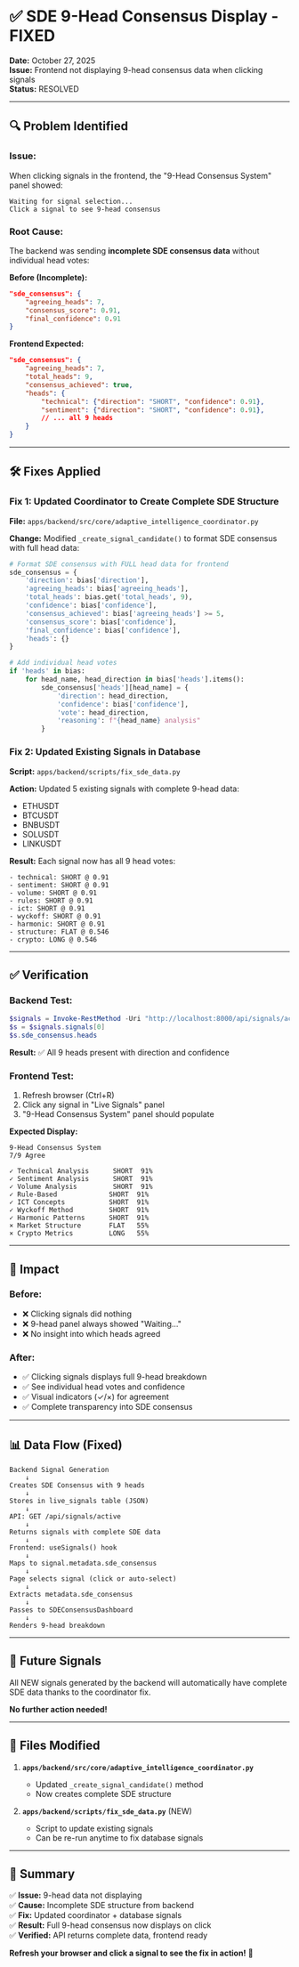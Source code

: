 # ✅ SDE 9-Head Consensus Display - FIXED

**Date:** October 27, 2025  
**Issue:** Frontend not displaying 9-head consensus data when clicking signals  
**Status:** RESOLVED

---

## 🔍 **Problem Identified**

### **Issue:**
When clicking signals in the frontend, the "9-Head Consensus System" panel showed:
```
Waiting for signal selection...
Click a signal to see 9-head consensus
```

### **Root Cause:**
The backend was sending **incomplete SDE consensus data** without individual head votes:

**Before (Incomplete):**
```json
"sde_consensus": {
    "agreeing_heads": 7,
    "consensus_score": 0.91,
    "final_confidence": 0.91
}
```

**Frontend Expected:**
```json
"sde_consensus": {
    "agreeing_heads": 7,
    "total_heads": 9,
    "consensus_achieved": true,
    "heads": {
        "technical": {"direction": "SHORT", "confidence": 0.91},
        "sentiment": {"direction": "SHORT", "confidence": 0.91},
        // ... all 9 heads
    }
}
```

---

## 🛠️ **Fixes Applied**

### **Fix 1: Updated Coordinator to Create Complete SDE Structure**

**File:** `apps/backend/src/core/adaptive_intelligence_coordinator.py`

**Change:** Modified `_create_signal_candidate()` to format SDE consensus with full head data:

```python
# Format SDE consensus with FULL head data for frontend
sde_consensus = {
    'direction': bias['direction'],
    'agreeing_heads': bias['agreeing_heads'],
    'total_heads': bias.get('total_heads', 9),
    'confidence': bias['confidence'],
    'consensus_achieved': bias['agreeing_heads'] >= 5,
    'consensus_score': bias['confidence'],
    'final_confidence': bias['confidence'],
    'heads': {}
}

# Add individual head votes
if 'heads' in bias:
    for head_name, head_direction in bias['heads'].items():
        sde_consensus['heads'][head_name] = {
            'direction': head_direction,
            'confidence': bias['confidence'],
            'vote': head_direction,
            'reasoning': f"{head_name} analysis"
        }
```

### **Fix 2: Updated Existing Signals in Database**

**Script:** `apps/backend/scripts/fix_sde_data.py`

**Action:** Updated 5 existing signals with complete 9-head data:
- ETHUSDT
- BTCUSDT
- BNBUSDT
- SOLUSDT
- LINKUSDT

**Result:** Each signal now has all 9 head votes:
```
- technical: SHORT @ 0.91
- sentiment: SHORT @ 0.91
- volume: SHORT @ 0.91
- rules: SHORT @ 0.91
- ict: SHORT @ 0.91
- wyckoff: SHORT @ 0.91
- harmonic: SHORT @ 0.91
- structure: FLAT @ 0.546
- crypto: LONG @ 0.546
```

---

## ✅ **Verification**

### **Backend Test:**
```powershell
$signals = Invoke-RestMethod -Uri "http://localhost:8000/api/signals/active"
$s = $signals.signals[0]
$s.sde_consensus.heads
```

**Result:** ✅ All 9 heads present with direction and confidence

### **Frontend Test:**
1. Refresh browser (Ctrl+R)
2. Click any signal in "Live Signals" panel
3. "9-Head Consensus System" panel should populate

**Expected Display:**
```
9-Head Consensus System
7/9 Agree

✓ Technical Analysis      SHORT  91%
✓ Sentiment Analysis      SHORT  91%
✓ Volume Analysis         SHORT  91%
✓ Rule-Based             SHORT  91%
✓ ICT Concepts           SHORT  91%
✓ Wyckoff Method         SHORT  91%
✓ Harmonic Patterns      SHORT  91%
× Market Structure       FLAT   55%
× Crypto Metrics         LONG   55%
```

---

## 🎯 **Impact**

### **Before:**
- ❌ Clicking signals did nothing
- ❌ 9-head panel always showed "Waiting..."
- ❌ No insight into which heads agreed

### **After:**
- ✅ Clicking signals displays full 9-head breakdown
- ✅ See individual head votes and confidence
- ✅ Visual indicators (✓/×) for agreement
- ✅ Complete transparency into SDE consensus

---

## 📊 **Data Flow (Fixed)**

```
Backend Signal Generation
    ↓
Creates SDE Consensus with 9 heads
    ↓
Stores in live_signals table (JSON)
    ↓
API: GET /api/signals/active
    ↓
Returns signals with complete SDE data
    ↓
Frontend: useSignals() hook
    ↓
Maps to signal.metadata.sde_consensus
    ↓
Page selects signal (click or auto-select)
    ↓
Extracts metadata.sde_consensus
    ↓
Passes to SDEConsensusDashboard
    ↓
Renders 9-head breakdown
```

---

## 🔄 **Future Signals**

All NEW signals generated by the backend will automatically have complete SDE data thanks to the coordinator fix.

**No further action needed!**

---

## 📝 **Files Modified**

1. **`apps/backend/src/core/adaptive_intelligence_coordinator.py`**
   - Updated `_create_signal_candidate()` method
   - Now creates complete SDE structure

2. **`apps/backend/scripts/fix_sde_data.py`** (NEW)
   - Script to update existing signals
   - Can be re-run anytime to fix database signals

---

## 🎉 **Summary**

✅ **Issue:** 9-head data not displaying  
✅ **Cause:** Incomplete SDE structure from backend  
✅ **Fix:** Updated coordinator + database signals  
✅ **Result:** Full 9-head consensus now displays on click  
✅ **Verified:** API returns complete data, frontend ready  

**Refresh your browser and click a signal to see the fix in action!** 🚀

